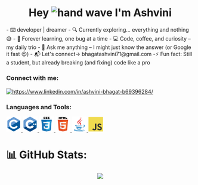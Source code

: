<h1 align="center">Hey <img src="https://raw.githubusercontent.com/MartinHeinz/MartinHeinz/master/wave.gif" alt="hand wave" width="50"/>  I'm Ashvini</h1>  
- ⌨️ developer | dreamer  
- 🔍 Currently exploring... everything and nothing 😅
- 🌱 Forever learning, one bug at a time
- 💻 Code, coffee, and curiosity – my daily trio
- 💬 Ask me anything – I might just know the answer (or Google it fast 😉)
- 📬 Let's connect-> bhagatashvini71@gmail.com
-⚡ Fun fact: Still a student, but already breaking (and fixing) code like a pro
<h3 align="left">Connect with me:</h3>
<p align="left">
<a href="https://www.linkedin.com/in/ashvini-bhagat-b69396284/" target="blank"><img align="center" src="https://raw.githubusercontent.com/rahuldkjain/github-profile-readme-generator/master/src/images/icons/Social/linked-in-alt.svg" alt="https://www.linkedin.com/in/ashvini-bhagat-b69396284/" height="30" width="40" /></a>

</p>

<h3 align="left">Languages and Tools:</h3>
<p align="left"> <a href="https://www.cprogramming.com/" target="_blank" rel="noreferrer"> <img src="https://raw.githubusercontent.com/devicons/devicon/master/icons/c/c-original.svg" alt="c" width="40" height="40"/> </a> <a href="https://www.w3schools.com/cpp/" target="_blank" rel="noreferrer"> <img src="https://raw.githubusercontent.com/devicons/devicon/master/icons/cplusplus/cplusplus-original.svg" alt="cplusplus" width="40" height="40"/> </a> <a href="https://www.w3schools.com/css/" target="_blank" rel="noreferrer"> <img src="https://raw.githubusercontent.com/devicons/devicon/master/icons/css3/css3-original-wordmark.svg" alt="css3" width="40" height="40"/> </a> <a href="https://www.w3.org/html/" target="_blank" rel="noreferrer"> <img src="https://raw.githubusercontent.com/devicons/devicon/master/icons/html5/html5-original-wordmark.svg" alt="html5" width="40" height="40"/> </a> <a href="https://www.java.com" target="_blank" rel="noreferrer"> <img src="https://raw.githubusercontent.com/devicons/devicon/master/icons/java/java-original.svg" alt="java" width="40" height="40"/> </a> <a href="https://developer.mozilla.org/en-US/docs/Web/JavaScript" target="_blank" rel="noreferrer"> <img src="https://raw.githubusercontent.com/devicons/devicon/master/icons/javascript/javascript-original.svg" alt="javascript" width="40" height="40"/> </a> </p>

# 📊 GitHub Stats:
<div align="center">
    <!--<img src="https://github-profile-trophy.vercel.app/?username=DarkMortal&theme=onestar&no-frame=true&column=3&row=2" alt="GitHub Streak Stats"/><br/>-->
    <img align="center" src="https://github-readme-stats.vercel.app/api/top-langs/?username=ASHVINIKODE&include_all_commits=true&count_private=true&show_icons=true&line_height=20&title_color=012148B&text_color=D3D3D3&bg_color=0,000000,130F40&layout=compact"></img><br/><br/>
  
